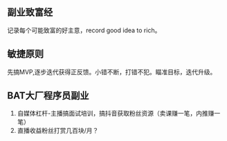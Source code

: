 ## 副业致富经
记录每个可能致富的好主意，record good idea to rich。

## 敏捷原则
先搞MVP,逐步迭代获得正反馈。小错不断，打错不犯。瞄准目标，迭代升级。

## BAT大厂程序员副业
1. 自媒体杠杆-主播搞面试培训，搞抖音获取粉丝资源（卖课赚一笔，内推赚一笔）
1. 直播收益粉丝打赏几百块/月？